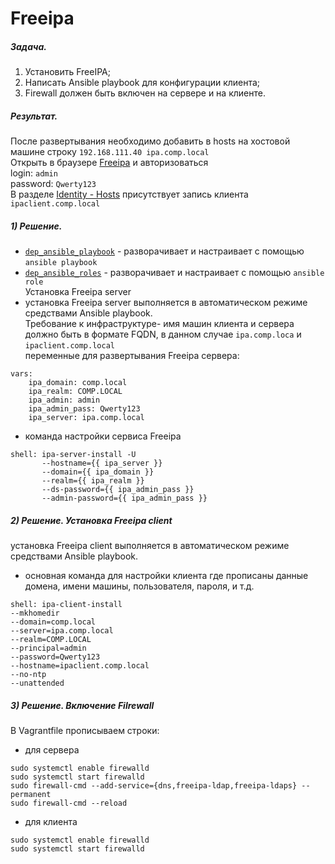 # Freeipa   
##### Задача.   
1. Установить FreeIPA;
2. Написать Ansible playbook для конфигурации клиента;    
3. Firewall должен быть включен на сервере и на клиенте.    
##### Результат.    
После развертывания необходимо добавить в hosts на хостовой машине строку `192.168.111.40 ipa.comp.local`   
Открыть в браузере [Freeipa](https://ipa.comp.local/ipa/ui) и авторизоваться    
login: `admin`    
password: `Qwerty123`   
В разделе [Identity - Hosts](https://github.com/Hanafeevrus/Freeipa/blob/master/photoeditorsdk-export.png) присутствует запись клиента `ipaclient.comp.local`
##### 1) Решение.       
* [`dep_ansible_playbook`](https://github.com/Hanafeevrus/Freeipa/tree/master/dep_ansible_playbook) - разворачивает и настраивает с помощью `ansible playbook`       
* [`dep_ansible_roles`](https://github.com/Hanafeevrus/Freeipa/tree/master/dep_ansible_roles) - разворачивает и настраивает с помощью `ansible role`        
Установка Freeipa server   
* установка Freeipa server выполняется в автоматическом режиме средствами Ansible playbook.   
Требование к инфраструктуре- имя машин клиента и сервера должно быть в формате FQDN, в данном случае `ipa.comp.loca` и `ipaclient.comp.local`    
переменные для развертывания Freeipa сервера:   
```   
vars:
    ipa_domain: comp.local
    ipa_realm: COMP.LOCAL
    ipa_admin: admin
    ipa_admin_pass: Qwerty123
    ipa_server: ipa.comp.local    
```   
* команда настройки сервиса Freeipa   
```   
shell: ipa-server-install -U
       --hostname={{ ipa_server }}
       --domain={{ ipa_domain }}
       --realm={{ ipa_realm }}
       --ds-password={{ ipa_admin_pass }}
       --admin-password={{ ipa_admin_pass }}    
```   
##### 2) Решение. Установка Freeipa client   
установка Freeipa client выполняется в автоматическом режиме средствами Ansible playbook.   
* основная команда для настройки клиента где прописаны данные домена, имени машины, пользователя, пароля, и т.д.   
```
shell: ipa-client-install   
--mkhomedir   
--domain=comp.local   
--server=ipa.comp.local   
--realm=COMP.LOCAL    
--principal=admin   
--password=Qwerty123    
--hostname=ipaclient.comp.local   
--no-ntp    
--unattended
```
##### 3) Решение. Включение Filrewall   
В Vagrantfile прописываем строки:    
* для сервера   
```
sudo systemctl enable firewalld
sudo systemctl start firewalld
sudo firewall-cmd --add-service={dns,freeipa-ldap,freeipa-ldaps} --permanent
sudo firewall-cmd --reload    
```
* для клиента   
```
sudo systemctl enable firewalld
sudo systemctl start firewalld
```
